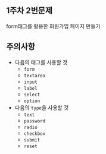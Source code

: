 ## 1주차 2번문제
form태그를 활용한 회원가입 페이지 만들기

## 주의사항
- 다음의 태그를 사용할 것
    - `form`
    - `textarea`
    - `input`
    - `label`
    - `select`
    - `option`
- 다음의 `type`을 사용할 것
    - `text`
    - `password`
    - `radio`
    - `checkbox`
    - `submit`
    - `reset`
